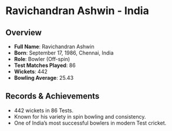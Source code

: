 # Ravichandran Ashwin - India

## Overview
- **Full Name**: Ravichandran Ashwin
- **Born**: September 17, 1986, Chennai, India
- **Role**: Bowler (Off-spin)
- **Test Matches Played**: 86
- **Wickets**: 442
- **Bowling Average**: 25.43

## Records & Achievements
- 442 wickets in 86 Tests.
- Known for his variety in spin bowling and consistency.
- One of India’s most successful bowlers in modern Test cricket.
